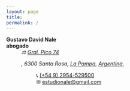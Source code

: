 ```yaml
---  
layout: page
title: 
permalink: /
---  
```


<dl class="vcard">
<dt class="fn n org"><strong>Gustavo David Nale</strong></dt>
<strong>abogado</strong>
<dd><address class="adr">
<span class="street-address">⚖  <a href="https://goo.gl/maps/hynDNxgQxEcvqeXe8" target="_blank">Gral. Pico 74</a>

<!-- span class="street-address">⚖  <a href="https://goo.gl/maps/hynDNxgQxEcvqeXe8" target="_blank" rel="noopener, noreferrer, nofollow">Gral. Pico 74</a-->

</span>, 
<span class="postal-code">6300</span> 
<span class="locality">Santa Rosa</span>, 
<abbr class="region" title="La Pampa">La Pampa</abbr>,
<abbr class="country-name" title="Argentina">Argentina.</abbr></address>
<dl>
<dt class="tel type" title="mobile"></dt><dd class="tel value">📞  <a href="tel:+5492954529500">(+54 9) 2954-529500</a></dd>
<dt class="email type" title="email"></dt><dd class="email">✉  <a href="mailto:estudionale@gmail.com" target="_blank">estudionale@gmail.com</a></dd>
<dt></dt>
<dd class="geo">
<div class="geo">
<div class="latitude" title="-36.617562"><abbr title="South"></abbr></div>
<div class="longitude" title="-64.293937"><abbr title="West"></abbr></div>
</div>
</dd>
</dl>
</dd>
</dl>
